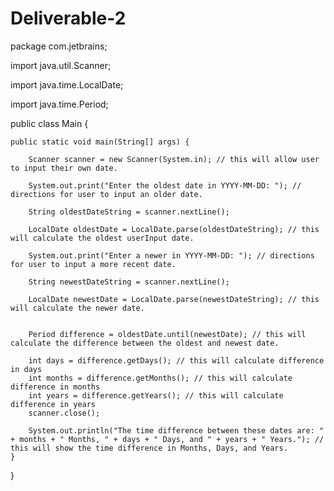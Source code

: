 # Deliverable-2

package com.jetbrains;

import java.util.Scanner;

import java.time.LocalDate;

import java.time.Period;

public class Main {

    public static void main(String[] args) {

        Scanner scanner = new Scanner(System.in); // this will allow user to input their own date.

        System.out.print("Enter the oldest date in YYYY-MM-DD: "); // directions for user to input an older date.

        String oldestDateString = scanner.nextLine();

        LocalDate oldestDate = LocalDate.parse(oldestDateString); // this will calculate the oldest userInput date.

        System.out.print("Enter a newer in YYYY-MM-DD: "); // directions for user to input a more recent date.

        String newestDateString = scanner.nextLine();

        LocalDate newestDate = LocalDate.parse(newestDateString); // this will calculate the newer date.


        Period difference = oldestDate.until(newestDate); // this will calculate the difference between the oldest and newest date.

        int days = difference.getDays(); // this will calculate difference in days
        int months = difference.getMonths(); // this will calculate difference in months
        int years = difference.getYears(); // this will calculate difference in years
        scanner.close();

        System.out.println("The time difference between these dates are: " + months + " Months, " + days + " Days, and " + years + " Years."); // this will show the time difference in Months, Days, and Years.
    }
}
